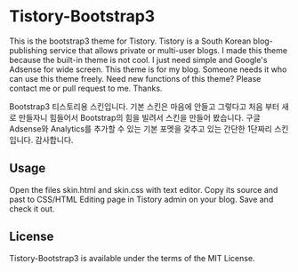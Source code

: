 # Tistory-Bootstrap3

This is the bootstrap3 theme for Tistory. Tistory is a South Korean blog-publishing service that allows private or multi-user blogs. I made this theme because the built-in theme is not cool. I just need simple and Google's Adsense for wide screen. This theme is for my blog. Someone needs it who can use this theme freely. Need new functions  of this theme? Please contact me or pull request to me. Thanks.

Bootstrap3 티스토리용 스킨입니다. 기본 스킨은 마음에 안들고 그렇다고 처음 부터 새로 만들자니 힘들어서 Bootstrap의 힘을 빌려서 스킨을 만들어 봤습니다. 구글 Adsense와 Analytics를 추가할 수 있는 기본 포멧을 갖추고 있는 간단한 1단짜리 스킨입니다. 감사합니다.

## Usage

Open the files skin.html and skin.css with text editor. Copy its source and past to CSS/HTML Editing page in Tistory admin on your blog. Save and check it out.

## License

Tistory-Bootstrap3 is available under the terms of the MIT License.
